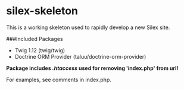 silex-skeleton
==============

This is a working skeleton used to rapidly develop a new Silex site.

###Included Packages
* Twig 1.12 (twig/twig)
* Doctrine ORM Provider (taluu/doctrine-orm-provider)

**Package includes *.htaccess* used for removing 'index.php' from url!**

For examples, see comments in index.php.